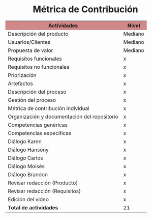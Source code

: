 ﻿<center><h1>Métrica de Contribución</h1></center>

<table align=center>  
   <tr>  
      <th bgcolor="#D18888" >Actividades</th>  
      <th bgcolor="#D18888" >Nivel</th>  
   </tr> 
    <tr>  
      <td>Descripción del producto</td>  
       <td>Mediano</td>  
   </tr> 
   <tr>  
      <td>Usuarios/Clientes</td>  
       <td>Mediano</td>  
   </tr> 
   <tr>  
      <td>Propuesta de valor</td>  
       <td>Mediano</td>  
   </tr> 
    <tr>  
      <td>Requisitos funcionales</td>  
      <td>x</td>  
   </tr> 
    <tr>  
      <td>Requisitos no funcionales</td>  
       <td>x</td>  
   </tr> 
   <tr>  
      <td>Priorización</td>  
       <td>x</td>  
   </tr> 
    <tr>  
      <td>Artefactos</td>  
       <td>x</td>  
   </tr> 
     <tr>  
      <td>Descripción del proceso</td>  
        <td>x</td>  
   </tr> 
    <tr>  
      <td>Gestión del proceso</td> 
      <td>x </td>   
   </tr> 
    <tr>  
      <td>Métrica de contribución individual</td> 
      <td>x </td>   
   </tr> 
   <tr>  
      <td>Organización y documentación del repositorio</td>  
       <td>x</td>  
   </tr> 
   <tr>  
      <td>Competencias genéricas</td>  
       <td>x</td>  
   </tr> 
    <tr>  
      <td>Competencias específicas</td>  
       <td>x</td>  
   </tr> 
   <tr>  
      <td>Diálogo Karen</td>  
       <td>x</td>  
   </tr> 
    <tr>  
      <td>Diálogo Hansony</td>  
       <td>x</td>  
   </tr> 
    <tr>  
      <td>Diálogo Carlos</td>  
       <td>x</td>  
   </tr> 
    <tr>  
      <td>Diálogo Moisés</td>  
       <td>x</td>  
   </tr> 
    <tr>  
      <td>Diálogo Brandon</td>  
       <td>x</td>  
   </tr> 
     <tr>  
      <td>Revisar redacción (Producto)</td>  
       <td>x</td>  
   </tr> 
    <tr>  
      <td>Revisar redacción (Requisitos)</td>  
       <td>x</td>  
   </tr> 
    <tr>  
      <td>Edición del video</td>  
       <td>x</td>  
   </tr> 
    <tr>  
      <td><strong>Total de actividades</strong></td>  
       <td>21</td>  
   </tr> 
  </table>
<!--stackedit_data:
eyJoaXN0b3J5IjpbLTU0OTEzMzQyNSwzMDUxMTQyMTldfQ==
-->